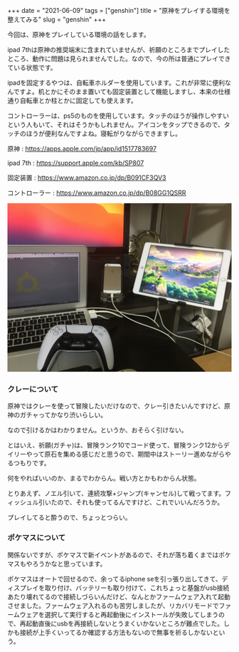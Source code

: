 +++
date = "2021-06-09"
tags = ["genshin"]
title = "原神をプレイする環境を整えてみる"
slug = "genshin"
+++

今回は、原神をプレイしている環境の話をします。

ipad 7thは原神の推奨端末に含まれていませんが、祈願のところまでプレイしたところ、動作に問題は見られませんでした。なので、今の所は普通にプレイできている状態です。

ipadを固定するやつは、自転車ホルダーを使用しています。これが非常に便利なんですよ。机とかにそのまま置いても固定装置として機能しますし、本来の仕様通り自転車とか柱とかに固定しても使えます。

コントローラーは、ps5のものを使用しています。タッチのほうが操作しやすいという人もいて、それはそうかもしれません。アイコンをタップできるので、タッチのほうが便利なんですよね。寝転がりながらできますし。

原神 : https://apps.apple.com/jp/app/id1517783697

ipad 7th : https://support.apple.com/kb/SP807

固定装置 : https://www.amazon.co.jp/dp/B091CF3QV3

コントローラー : https://www.amazon.co.jp/dp/B08GG1QSRR

![](https://raw.githubusercontent.com/syui/img/master/photo/desk_switch_09.jpg)

### クレーについて

原神ではクレーを使って冒険したいだけなので、クレー引きたいんですけど、原神のガチャってかなり渋いらしい。

なので引けるかはわかりません。というか、おそらく引けない。

とはいえ、祈願(ガチャ)は、冒険ランク10でコード使って、冒険ランク12からデイリーやって原石を集める感じだと思うので、期間中はストーリー進めながらやるつもりです。

何をやればいいのか、まるでわからん。戦い方とかもわからん状態。

とりあえず、ノエル引いて、連続攻撃+ジャンプ(キャンセル)して戦ってます。フィッシュル引いたので、それも使ってるんですけど、これでいいんだろうか。

プレイしてると酔うので、ちょっとつらい。

### ポケマスについて

関係ないですが、ポケマスで新イベントがあるので、それが落ち着くまではポケマスもやろうかなと思っています。

ポケマスはオートで回せるので、余ってるiphone seを引っ張り出してきて、ディスプレイを取り付け、バッテリーも取り付けて、これちょっと基盤がusb接続あたり壊れてるので接続しづらいんだけど、なんとかファームウェア入れて起動させました。ファームウェア入れるのも苦労しましたが、リカバリモードでファームウェアを選択して実行すると再起動後にインストールが失敗してしまうので、再起動直後にusbを再接続しないとうまくいかないところが難点でした。しかも接続が上手くいってるか確認する方法もないので無事を祈るしかないという。

